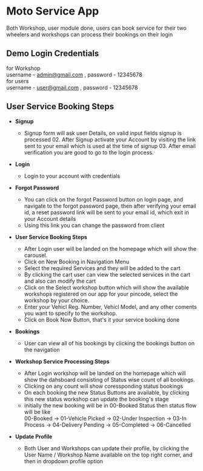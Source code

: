 # Moto Service App

Both Workshop, user module done, users can book service for their two wheelers and workshops can process their bookings on their login

## Demo Login Credentials

for Workshop \
username - admin@gmail.com , password - 12345678 \
for users \
username - user@gmail.com , password - 12345678

## User Service Booking Steps

- **Signup**

  - Signup form will ask user Details, on valid input fields signup is processed 02. After Signup activate your Account by visiting the link sent to your email which is used at the time of signup 03. After email verification you are good to go to the login process.

- **Login**

  - Login to your account with credentials

- **Forgot Password**

  - You can click on the forgot Password button on login page, and navigate to the forgot password page, then after verifying your email id, a reset password link will be sent to your email id, which exit in your Account details
  - Using this link you can change the password from client

- **User Service Booking Steps**

  - After Login user will be landed on the homepage which will show the carousel.
  - Click on New Booking in Navigation Menu
  - Select the required Services and they will be added to the cart
  - By clicking the cart user can view the selected services in the cart and also can modify the cart
  - Click on the Select workshop button which will show the available workshops registered on our app for your pincode, select the workshop by your choice.
  - Enter your Vehicl Reg. Number, Vehicl Model, and any other coments you want to specify to the workshop.
  - Click on Book Now Button, that's it your service booking done

- **Bookings**

  - User can view all of his bookings by clicking the bookings button on the navigation

- **Workshop Service Processing Steps**

  - After Login workshop will be landed on the homepage which will show the dahsboard consisting of Status wise count of all bookings.
  - Clicking on any count will show coressponding status bookings
  - On each booking the new Status Buttons are available, by clicking this new status workshop can update the booking's stage
  - initially the new booking will be in 00-Booked Status then status flow will be like \
    00-Booked -> 01-Vehicle Picked -> 02-Under Inspection -> 03-In Process -> 04-Delivery Pending -> 05-Completed -> 06-Cancelled

- **Update Profile**

  - Both User and Workshops can update their profile, by clicking the User Name / Workshop Name available on the top right corner, and then in dropdown profile option
